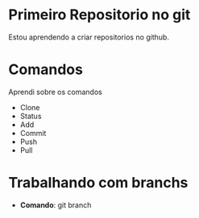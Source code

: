 # Primeiro Repositorio no git

Estou aprendendo a criar repositorios no github.

# Comandos
Aprendi sobre os comandos
- Clone
- Status
- Add
- Commit
- Push
- Pull


# Trabalhando com  branchs

- **Comando**: git branch <nane-new-branch>
